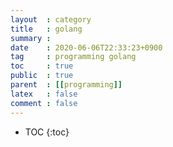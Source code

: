 ```yaml
---
layout  : category
title   : golang
summary :
date    : 2020-06-06T22:33:23+0900
tag     : programming golang
toc     : true
public  : true
parent  : [[programming]]
latex   : false
comment : false
---
```

* TOC
{:toc}
